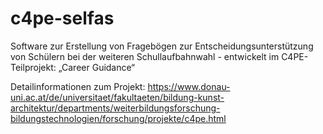 # c4pe-selfas
Software zur Erstellung von Fragebögen zur Entscheidungsunterstützung von Schülern bei der weiteren Schullaufbahnwahl - entwickelt im C4PE-Teilprojekt: „Career Guidance“

Detailinformationen zum Projekt: https://www.donau-uni.ac.at/de/universitaet/fakultaeten/bildung-kunst-architektur/departments/weiterbildungsforschung-bildungstechnologien/forschung/projekte/c4pe.html
